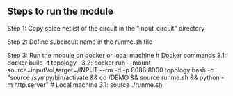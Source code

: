 ## Steps to run the module


Step 1: Copy spice netlist of the circuit in the "input_circuit" directory


Step 2: Define subcircuit name in the runme.sh file 

Step 3: Run the module on docker or local machine
        # Docker commands
       3.1: docker build -t topology .
       3.2: docker run --mount source=inputVol,target=/INPUT --rm -d -p 8086:8000 topology bash -c "source /sympy/bin/activate && cd /DEMO && source runme.sh  && python -m http.server"
        # Local machine 
       3.1: source ./runme.sh


